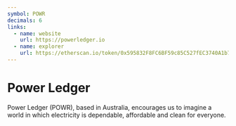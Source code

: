 ```yaml
---
symbol: POWR
decimals: 6
links:
  - name: website
    url: https://powerledger.io
  - name: explorer
    url: https://etherscan.io/token/0x595832F8FC6BF59c85C527fEC3740A1b7a361269
---
```


# Power Ledger

Power Ledger (POWR), based in Australia, encourages us to imagine a world in which electricity is dependable, affordable and clean for everyone.
